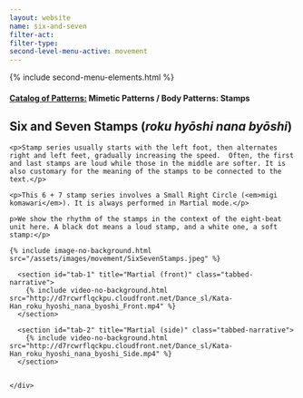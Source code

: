```yaml
---
layout: website
name: six-and-seven
filter-act:
filter-type:
second-level-menu-active: movement
---
```

{% include second-menu-elements.html %}

<main class="page-content">
  <div class="text-container">
    <h4><a href="/movement/">Catalog of Patterns:</a> Mimetic Patterns / Body Patterns: Stamps</h4>
    <h2>Six and Seven Stamps (<em>roku hyōshi nana byōshi</em>)</h2>

    <p>Stamp series usually starts with the left foot, then alternates right and left feet, gradually increasing the speed.  Often, the first and last stamps are loud while those in the middle are softer. It is also customary for the meaning of the stamps to be connected to the text.</p>

    <p>This 6 + 7 stamp series involves a Small Right Circle (<em>migi komawari</em>). It is always performed in Martial mode.</p>

    p>We show the rhythm of the stamps in the context of the eight-beat unit here. A black dot means a loud stamp, and a white one, a soft stamp:</p>
    
    {% include image-no-background.html src="/assets/images/movement/SixSevenStamps.jpeg" %}



  </div>


<div class="tabs-container">
  <div class="tabs-container__links">
    <div class="wrapper">
      <div id="tabs"></div>
    </div>
  </div>
  <div class="tabs-container__content">
    <div class="wrapper">

      <section id="tab-1" title="Martial (front)" class="tabbed-narrative">
        {% include video-no-background.html src="http://d7rcwrflqckpu.cloudfront.net/Dance_sl/Kata-Han_roku_hyoshi_nana_byoshi_Front.mp4" %}
      </section>

      <section id="tab-2" title="Martial (side)" class="tabbed-narrative">
        {% include video-no-background.html src="http://d7rcwrflqckpu.cloudfront.net/Dance_sl/Kata-Han_roku_hyoshi_nana_byoshi_Side.mp4" %}
      </section>


    </div>
  </div>
</div>
</main>
